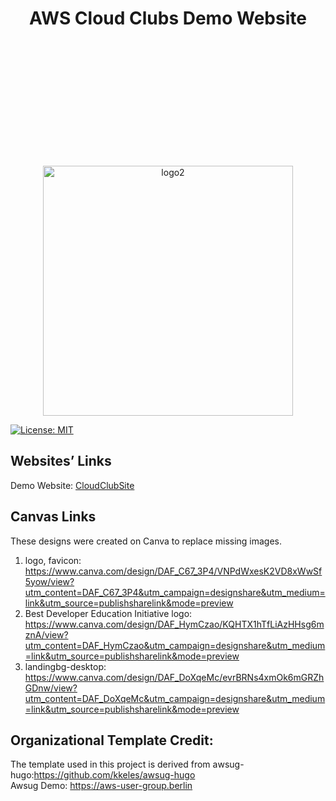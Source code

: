 
 <div style="text-align:center;">

</div>

<h1 align="center">AWS Cloud Clubs Demo Website</h1>

<p align="center">
 <img src="https://i.ibb.co/4NC8Mxk/logo4-2.png" alt="logo2" width="400" style="margin-top:200px;">

</p>

[![License: MIT](https://img.shields.io/badge/License-MIT-yellow.svg)](https://opensource.org/licenses/MIT)

## Websites’ Links

Demo Website: [CloudClubSite](https://zyad-abdelhafiz.github.io/cloudClubSite/)

## Canvas Links
These designs were created on Canva to replace missing images.

1. logo, favicon: https://www.canva.com/design/DAF_C67_3P4/VNPdWxesK2VD8xWwSf5yow/view?utm_content=DAF_C67_3P4&utm_campaign=designshare&utm_medium=link&utm_source=publishsharelink&mode=preview
2. Best Developer Education Initiative logo: https://www.canva.com/design/DAF_HymCzao/KQHTX1hTfLiAzHHsg6mznA/view?utm_content=DAF_HymCzao&utm_campaign=designshare&utm_medium=link&utm_source=publishsharelink&mode=preview
3. landingbg-desktop: https://www.canva.com/design/DAF_DoXqeMc/evrBRNs4xmOk6mGRZhGDnw/view?utm_content=DAF_DoXqeMc&utm_campaign=designshare&utm_medium=link&utm_source=publishsharelink&mode=preview


## Organizational Template Credit:

The template used in this project is derived from awsug-hugo:https://github.com/kkeles/awsug-hugo
<br>Awsug Demo: https://aws-user-group.berlin


